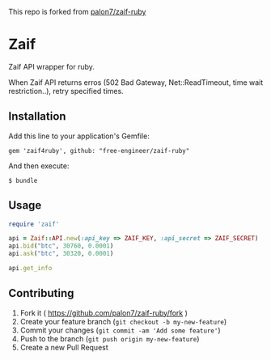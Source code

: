 This repo is forked from [palon7/zaif-ruby](https://github.com/palon7/zaif-ruby)

# Zaif

Zaif API wrapper for ruby.

When Zaif API returns erros (502 Bad Gateway, Net::ReadTimeout, time wait restriction..), retry specified times.


## Installation

Add this line to your application's Gemfile:

    gem 'zaif4ruby', github: "free-engineer/zaif-ruby"

And then execute:

    $ bundle

## Usage

```ruby
require 'zaif'

api = Zaif::API.new(:api_key => ZAIF_KEY, :api_secret => ZAIF_SECRET)
api.bid("btc", 30760, 0.0001)
api.ask("btc", 30320, 0.0001)

api.get_info
```

## Contributing

1. Fork it ( https://github.com/palon7/zaif-ruby/fork )
2. Create your feature branch (`git checkout -b my-new-feature`)
3. Commit your changes (`git commit -am 'Add some feature'`)
4. Push to the branch (`git push origin my-new-feature`)
5. Create a new Pull Request
